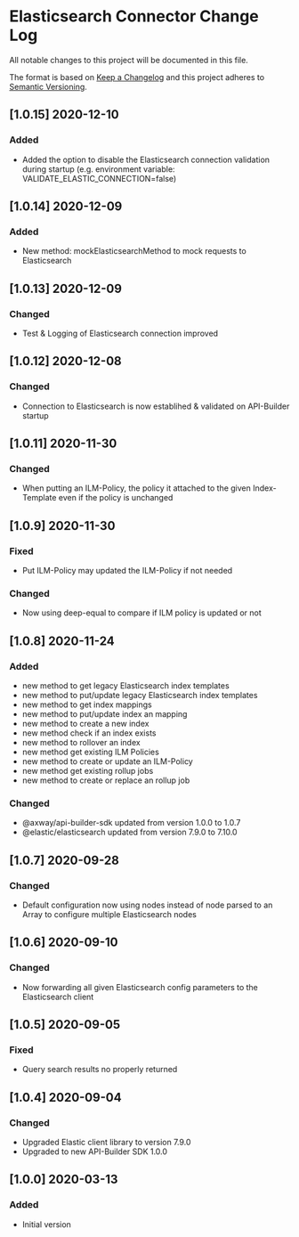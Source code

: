 # Elasticsearch Connector Change Log
All notable changes to this project will be documented in this file.

The format is based on [Keep a Changelog](http://keepachangelog.com/)
and this project adheres to [Semantic Versioning](http://semver.org/).

## [1.0.15] 2020-12-10
### Added
- Added the option to disable the Elasticsearch connection validation during startup (e.g. environment variable: VALIDATE_ELASTIC_CONNECTION=false)

## [1.0.14] 2020-12-09
### Added
- New method: mockElasticsearchMethod to mock requests to Elasticsearch

## [1.0.13] 2020-12-09
### Changed
- Test & Logging of Elasticsearch connection improved

## [1.0.12] 2020-12-08
### Changed
- Connection to Elasticsearch is now establihed & validated on API-Builder startup

## [1.0.11] 2020-11-30
### Changed
- When putting an ILM-Policy, the policy it attached to the given Index-Template even if the policy is unchanged

## [1.0.9] 2020-11-30
### Fixed
- Put ILM-Policy may updated the ILM-Policy if not needed

### Changed
- Now using deep-equal to compare if ILM policy is updated or not

## [1.0.8] 2020-11-24
### Added
- new method to get legacy Elasticsearch index templates
- new method to put/update legacy Elasticsearch index templates
- new method to get index mappings
- new method to put/update index an mapping
- new method to create a new index
- new method check if an index exists
- new method to rollover an index
- new method get existing ILM Policies
- new method to create or update an ILM-Policy
- new method get existing rollup jobs
- new method to create or replace an rollup job

### Changed
- @axway/api-builder-sdk updated from version 1.0.0 to 1.0.7
- @elastic/elasticsearch updated from version 7.9.0 to 7.10.0

## [1.0.7] 2020-09-28
### Changed
- Default configuration now using nodes instead of node 
  parsed to an Array to configure multiple Elasticsearch nodes

## [1.0.6] 2020-09-10
### Changed
- Now forwarding all given Elasticsearch config parameters to the Elasticsearch client

## [1.0.5] 2020-09-05
### Fixed
- Query search results no properly returned

## [1.0.4] 2020-09-04
### Changed
- Upgraded Elastic client library to version 7.9.0
- Upgraded to new API-Builder SDK 1.0.0

## [1.0.0] 2020-03-13
### Added
- Initial version
